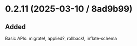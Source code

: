 # 0.2.11 (2025-03-10 / 8ad9b99)

## Added

Basic APIs: migrate!, applied?, rollback!, inflate-schema